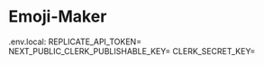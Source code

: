 # Emoji-Maker
 
.env.local:
REPLICATE_API_TOKEN=
NEXT_PUBLIC_CLERK_PUBLISHABLE_KEY=
CLERK_SECRET_KEY=
